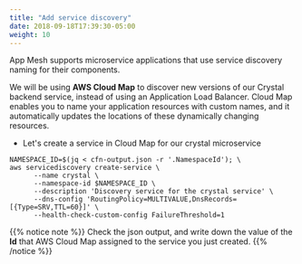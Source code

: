 ```yaml
---
title: "Add service discovery"
date: 2018-09-18T17:39:30-05:00
weight: 10
---
```


App Mesh supports microservice applications that use service discovery naming for their components. 

We will be using **AWS Cloud Map** to discover new versions of our Crystal backend service, instead of using an Application Load Balancer. Cloud Map enables you to name your application resources with custom names, and it automatically updates the locations of these dynamically changing resources. 

* Let's create a service in Cloud Map for our crystal microservice

```
NAMESPACE_ID=$(jq < cfn-output.json -r '.NamespaceId'); \
aws servicediscovery create-service \
      --name crystal \
      --namespace-id $NAMESPACE_ID \
      --description 'Discovery service for the crystal service' \
      --dns-config 'RoutingPolicy=MULTIVALUE,DnsRecords=[{Type=SRV,TTL=60}]' \
      --health-check-custom-config FailureThreshold=1
```

{{% notice note %}}
Check the json output, and write down the value of the **Id** that AWS Cloud Map assigned to the service you just created.
{{% /notice %}}